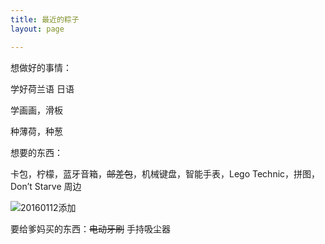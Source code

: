 ```yaml
---
title: 最近的粽子
layout: page

---
```


想做好的事情：

学好荷兰语 日语

学画画，滑板

种薄荷，种葱

想要的东西：

卡包，柠檬，蓝牙音箱，<del>邮差包</del>，机械键盘，智能手表，Lego Technic，拼图，Don’t Starve 周边

![20160112添加][image-1] 



要给爹妈买的东西：<del>电动牙刷</del> 手持吸尘器




[image-1]:	http://7xo4c2.com1.z0.glb.clouddn.com/IMG_6631.JPG